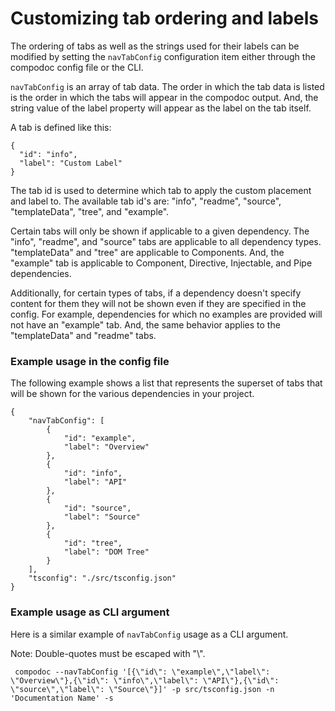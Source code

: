 # Customizing tab ordering and labels

The ordering of tabs as well as the strings used for their labels can be modified by setting the `navTabConfig`
configuration item either through the compodoc config file or the CLI.

`navTabConfig` is an array of tab data. The order in which the tab data is listed is the order
in which the tabs will appear in the compodoc output. And, the string value of the label property
will appear as the label on the tab itself.

A tab is defined like this:

```
{
  "id": "info",
  "label": "Custom Label"
}
```

The tab id is used to determine which tab to apply the custom placement and label to. The available tab id's are:
"info", "readme", "source", "templateData", "tree", and "example".

Certain tabs will only be shown if applicable to a given dependency. The "info", "readme", and "source" tabs are 
applicable to all dependency types. "templateData" and "tree" are applicable to Components. And, the "example" tab is 
applicable to Component, Directive, Injectable, and Pipe dependencies.

Additionally, for certain types of tabs, if a dependency doesn't specify content for them they will not be shown even
if they are specified in the config. For example, dependencies for which no examples are provided will 
not have an "example" tab. And, the same behavior applies to the "templateData" and "readme" tabs.

### Example usage in the config file

The following example shows a list that represents the superset of tabs 
that will be shown for the various dependencies in your project.

```
{
    "navTabConfig": [
        {
            "id": "example",
            "label": "Overview"
        },
        {
            "id": "info",
            "label": "API"
        },
        {
            "id": "source",
            "label": "Source"
        },
        {
            "id": "tree",
            "label": "DOM Tree"
        }
    ],
    "tsconfig": "./src/tsconfig.json"
}
```

### Example usage as CLI argument

Here is a similar example of `navTabConfig` usage as a CLI argument.

Note: Double-quotes must be escaped with "\\".

```
 compodoc --navTabConfig '[{\"id\": \"example\",\"label\": \"Overview\"},{\"id\": \"info\",\"label\": \"API\"},{\"id\": \"source\",\"label\": \"Source\"}]' -p src/tsconfig.json -n 'Documentation Name' -s
```
